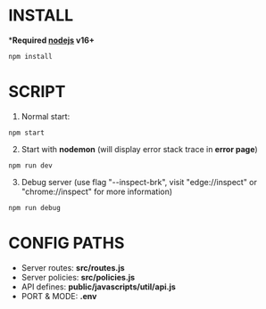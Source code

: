 # INSTALL
***Required [nodejs](https://nodejs.org/en/) v16+**
```
npm install
```
# SCRIPT
1. Normal start:
```
npm start
```
2. Start with **nodemon** (will display error stack trace in **error page**)
```
npm run dev
```
3. Debug server (use flag "--inspect-brk", visit "edge://inspect" or "chrome://inspect" for more information)
```
npm run debug
```
# CONFIG PATHS

 - Server routes: **src/routes.js**
 - Server policies: **src/policies.js**
 - API defines: **public/javascripts/util/api.js**
 - PORT & MODE: **.env**